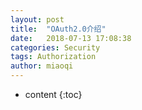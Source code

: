 ```yaml
---
layout: post
title:  "OAuth2.0介绍"
date:   2018-07-13 17:08:38
categories: Security
tags: Authorization
author: miaoqi
---
```


* content
{:toc}
            


    
    
    
    
    
    
    